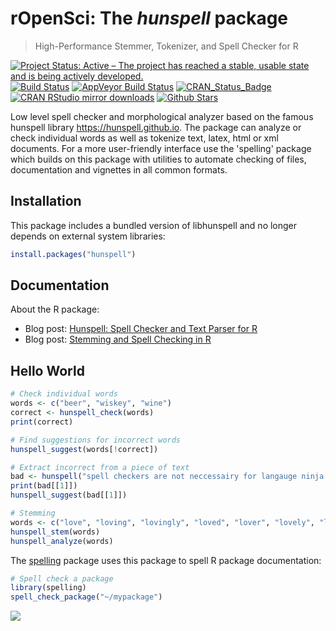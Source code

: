 # rOpenSci: The *hunspell* package

> High-Performance Stemmer, Tokenizer, and Spell Checker for R

[![Project Status: Active – The project has reached a stable, usable state and is being actively developed.](http://www.repostatus.org/badges/latest/active.svg)](http://www.repostatus.org/#active)
[![Build Status](https://travis-ci.org/ropensci/hunspell.svg?branch=master)](https://travis-ci.org/ropensci/hunspell)
[![AppVeyor Build Status](https://ci.appveyor.com/api/projects/status/github/ropensci/hunspell?branch=master&svg=true)](https://ci.appveyor.com/project/jeroen/hunspell)
[![CRAN_Status_Badge](http://www.r-pkg.org/badges/version/hunspell)](https://cran.r-project.org/package=hunspell)
[![CRAN RStudio mirror downloads](http://cranlogs.r-pkg.org/badges/hunspell)](https://cran.r-project.org/package=hunspell)
[![Github Stars](https://img.shields.io/github/stars/ropensci/hunspell.svg?style=social&label=Github)](https://github.com/ropensci/hunspell)

Low level spell checker and morphological analyzer based on the 
famous hunspell library <https://hunspell.github.io>. The package can analyze
or check individual words as well as tokenize text, latex, html or xml documents.
For a more user-friendly interface use the 'spelling' package which builds on
this package with utilities to automate checking of files, documentation and 
vignettes in all common formats.

## Installation

This package includes a bundled version of libhunspell and no longer
depends on external system libraries:

```r
install.packages("hunspell")
```


## Documentation

About the R package:
 - Blog post: [Hunspell: Spell Checker and Text Parser for R](https://www.opencpu.org/posts/hunspell-release/)
 - Blog post: [Stemming and Spell Checking in R](https://www.opencpu.org/posts/hunspell-1-2/)

## Hello World

```r
# Check individual words
words <- c("beer", "wiskey", "wine")
correct <- hunspell_check(words)
print(correct)

# Find suggestions for incorrect words
hunspell_suggest(words[!correct])

# Extract incorrect from a piece of text
bad <- hunspell("spell checkers are not neccessairy for langauge ninja's")
print(bad[[1]])
hunspell_suggest(bad[[1]])

# Stemming
words <- c("love", "loving", "lovingly", "loved", "lover", "lovely", "love")
hunspell_stem(words)
hunspell_analyze(words)
```

The [spelling](https://docs.ropensci.org/spelling) package uses this package to spell R package documentation:

```r
# Spell check a package
library(spelling)
spell_check_package("~/mypackage")
```

[![](http://ropensci.org/public_images/github_footer.png)](http://ropensci.org)
